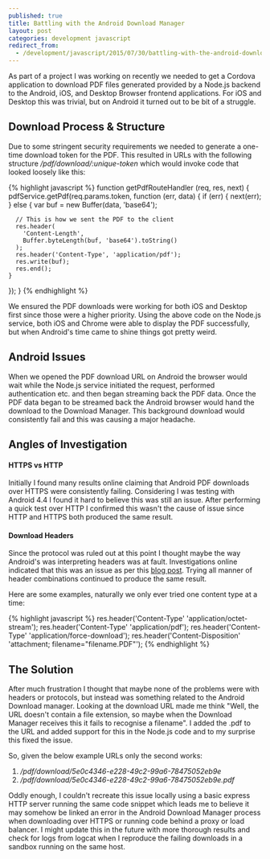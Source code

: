 ```yaml
---
published: true
title: Battling with the Android Download Manager
layout: post
categories: development javascript
redirect_from:
  - /development/javascript/2015/07/30/battling-with-the-android-download-manager.html
---
```


As part of a project I was working on recently we needed to get a Cordova application to download PDF files generated provided by a Node.js backend to the Android, iOS, and Desktop Browser frontend applications. For iOS and Desktop this was trivial, but on Android it turned out to be bit of a struggle.

## Download Process & Structure
Due to some stringent security requirements we needed to generate a one-time download token for the PDF. This resulted in URLs with the following structure _/pdf/download/:unique-token_ which would invoke code that looked loosely like this:

{% highlight javascript %}
function getPdfRouteHandler (req, res, next) {
  pdfService.getPdf(req.params.token, function (err, data) {
    if (err) {
      next(err);
    } else {
      var buf = new Buffer(data, 'base64');

      // This is how we sent the PDF to the client
      res.header(
        'Content-Length',
        Buffer.byteLength(buf, 'base64').toString()
      );
      res.header('Content-Type', 'application/pdf');
      res.write(buf);
      res.end();
    }
  });
}
{% endhighlight %}

We ensured the PDF downloads were working for both iOS and Desktop first since those were a higher priority. Using the above code on the Node.js service, both iOS and Chrome were able to display the PDF successfully, but when Android's time came to shine things got pretty weird.

## Android Issues
When we opened the PDF download URL on Android the browser would wait while the Node.js service initiated the request, performed authentication etc. and then began streaming back the PDF data. Once the PDF data began to be streamed back the Android browser would hand the download to the Download Manager. This background download would consistently fail and this was causing a major headache.

## Angles of Investigation

#### HTTPS vs HTTP
Initially I found many results online claiming that Android PDF downloads over HTTPS were consistently failing. Considering I was testing with Android 4.4 I found it hard to believe this was still an issue. After performing a quick test over HTTP I confirmed this wasn't the cause of issue since HTTP and HTTPS both produced the same result.

#### Download Headers
Since the protocol was ruled out at this point I thought maybe the way Android's was interpreting headers was at fault. Investigations online indicated that this was an issue as per this [blog post](http://www.digiblog.de/2011/04/android-and-the-download-file-headers/). Trying all manner of header combinations continued to produce the same result.

Here are some examples, naturally we only ever tried one content type at a time:

{% highlight javascript %}
res.header('Content-Type' 'application/octet-stream');
res.header('Content-Type' 'application/pdf');
res.header('Content-Type' 'application/force-download');
res.header('Content-Disposition' 'attachment; filename="filename.PDF"');
{% endhighlight %}

## The Solution
After much frustration I thought that maybe none of the problems were with headers or protocols, but instead was something related to the Android Download manager. Looking at the download URL made me think "Well, the URL doesn't contain a file extension, so maybe when the Download Manager receives this it fails to recognise a filename". I added the .pdf to the URL and added support for this in the Node.js code and to my surprise this fixed the issue.

So, given the below example URLs only the second works:

1. _/pdf/download/5e0c4346-e228-49c2-99a6-78475052eb9e_
2. _/pdf/download/5e0c4346-e228-49c2-99a6-78475052eb9e.pdf_

Oddly enough, I couldn't recreate this issue locally using a basic express HTTP server running the same code snippet which leads me to believe it may somehow be linked an error in the Android Download Manager process when downloading over HTTPS or running code behind a proxy or load balancer. I might update this in the future with more thorough results and check for logs from logcat when I reproduce the failing downloads in a sandbox running on the same host.
